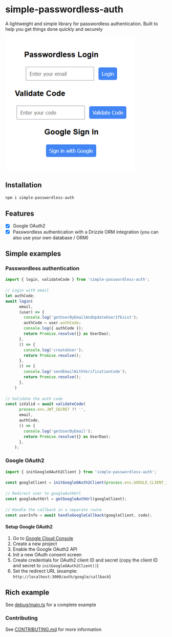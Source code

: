 # simple-passwordless-auth

A lightweight and simple library for passwordless authentication. Built to help you get things done quickly and securely

![code-example](https://github.com/TheSmartMonkey/simple-passwordless-auth/blob/main/.github/images/code-example.png)

## Installation

```sh
npm i simple-passwordless-auth
```

## Features

- [x] Google OAuth2
- [x] Passwordless authentication with a Drizzle ORM integration (you can also use your own database / ORM)

## Simple examples

### Passwordless authentication

```ts
import { login, validateCode } from 'simple-passwordless-auth';

// Login with email
let authCode;
await login(
      email,
      (user) => {
        console.log('getUserByEmailAndUpdateUserIfExist');
        authCode = user.authCode;
        console.log({ authCode });
        return Promise.resolve({} as UserDao);
      },
      () => {
        console.log('createUser');
        return Promise.resolve();
      },
      () => {
        console.log('sendEmailWithVerificationCode');
        return Promise.resolve();
      },
    )

// Validate the auth code
const isValid = await validateCode(
      process.env.JWT_SECRET ?? '',
      email,
      authCode,
      () => {
        console.log('getUserByEmail');
        return Promise.resolve({} as UserDao);
      },
    );
```

### Google OAuth2

```ts
import { initGoogleOAuth2Client } from 'simple-passwordless-auth';

const googleClient = initGoogleOAuth2Client(process.env.GOOGLE_CLIENT_ID, process.env.GOOGLE_CLIENT_SECRET, process.env.GOOGLE_REDIRECT_URL);

// Redirect user to googleAuthUrl
const googleAuthUrl = getGoogleAuthUrl(googleClient);

// Handle the callback in a separate route
const userInfo = await handleGoogleCallback(googleClient, code);
```

#### Setup Google OAuth2

1. Go to [Google Cloud Console](https://console.cloud.google.com/)
2. Create a new project
3. Enable the Google OAuth2 API
4. Init a new OAuth consent screen
5. Create credentials for OAuth2 client ID and secret (copy the client ID and secret to `initGoogleOAuth2Client()`)
6. Set the redirect URL (example: `http://localhost:3000/auth/google/callback`)

## Rich example

See [debug/main.ts](debug/main.ts) for a complete example

### Contributing

See [CONTRIBUTING.md](CONTRIBUTING.md) for more information

